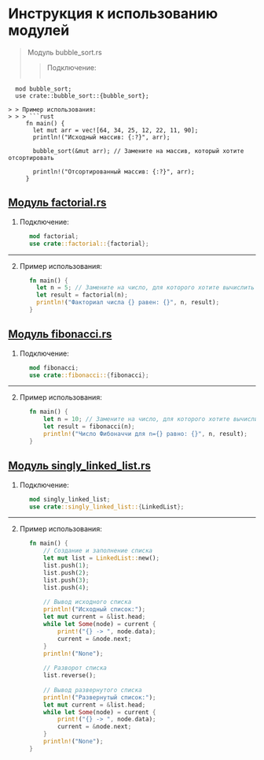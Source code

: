 # Инструкция к использованию модулей

> Модуль bubble_sort.rs
> > Подключение:
> > > ```rust
      mod bubble_sort;
      use crate::bubble_sort::{bubble_sort};
  ```
> > Пример использования:
> > > ```rust
       fn main() {
         let mut arr = vec![64, 34, 25, 12, 22, 11, 90];
         println!("Исходный массив: {:?}", arr);
         
         bubble_sort(&mut arr); // Замените на массив, который хотите отсортировать
           
         println!("Отсортированный массив: {:?}", arr);
       }
 ```

## [Модуль factorial.rs](https://github.com/KaRaKurT1/Rust_Algorithms_Modules/blob/main/factorial.rs)

1. Подключение:
```rust
      mod factorial;
      use crate::factorial::{factorial};
```
---
2. Пример использования:
```rust
      fn main() {
        let n = 5; // Замените на число, для которого хотите вычислить факториал
        let result = factorial(n);
        println!("Факториал числа {} равен: {}", n, result);
      }
```

## [Модуль fibonacci.rs](https://github.com/KaRaKurT1/Rust_Algorithms_Modules/blob/main/fibonacci.rs)

1. Подключение:
```rust
      mod fibonacci;
      use crate::fibonacci::{fibonacci};
```
---
2. Пример использования:
```rust
      fn main() {
          let n = 10; // Замените на число, для которого хотите вычислить число Фибоначчи
          let result = fibonacci(n);
          println!("Число Фибоначчи для n={} равно: {}", n, result);
      }
```

## [Модуль singly_linked_list.rs](https://github.com/KaRaKurT1/Rust_Algorithms_Modules/blob/main/singly_linked_list.rs)

1. Подключение:
```rust
      mod singly_linked_list;
      use crate::singly_linked_list::{LinkedList};
```
---
2. Пример использования:
```rust
      fn main() {
          // Создание и заполнение списка
          let mut list = LinkedList::new();
          list.push(1);
          list.push(2);
          list.push(3);
          list.push(4);
      
          // Вывод исходного списка
          println!("Исходный список:");
          let mut current = &list.head;
          while let Some(node) = current {
              print!("{} -> ", node.data);
              current = &node.next;
          }
          println!("None");
      
          // Разворот списка
          list.reverse();
      
          // Вывод развернутого списка
          println!("Развернутый список:");
          let mut current = &list.head;
          while let Some(node) = current {
              print!("{} -> ", node.data);
              current = &node.next;
          }
          println!("None");
      }
```

